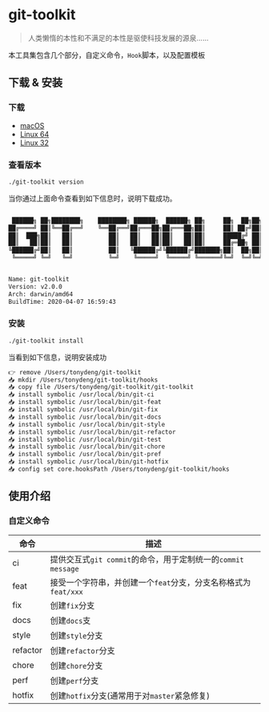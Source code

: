 # git-toolkit

> 人类懒惰的本性和不满足的本性是驱使科技发展的源泉......

本工具集包含几个部分，自定义命令，`Hook`脚本，以及配置模板

## 下载 & 安装

### 下载

- [macOS](https://github.com/tonydeng/git-toolkit/git-toolkit/raw/master/dist/git-toolkit_darwin_amd64)
- [Linux 64](https://github.com/tonydeng/git-toolkit/git-toolkit/raw/master/dist/git-toolkit_linux_amd64)
- [Linux 32](https://github.com/tonydeng/git-toolkit/git-toolkit/raw/master/dist/git-toolkit_linux_386)

### 查看版本

```bash
./git-toolkit version
```

当你通过上面命令查看到如下信息时，说明下载成功。

```bash

 ██████╗ ██╗████████╗    ████████╗ ██████╗  ██████╗ ██╗     ██╗  ██╗██╗████████╗
██╔════╝ ██║╚══██╔══╝    ╚══██╔══╝██╔═══██╗██╔═══██╗██║     ██║ ██╔╝██║╚══██╔══╝
██║  ███╗██║   ██║          ██║   ██║   ██║██║   ██║██║     █████╔╝ ██║   ██║   
██║   ██║██║   ██║          ██║   ██║   ██║██║   ██║██║     ██╔═██╗ ██║   ██║   
╚██████╔╝██║   ██║          ██║   ╚██████╔╝╚██████╔╝███████╗██║  ██╗██║   ██║   
 ╚═════╝ ╚═╝   ╚═╝          ╚═╝    ╚═════╝  ╚═════╝ ╚══════╝╚═╝  ╚═╝╚═╝   ╚═╝


Name: git-toolkit
Version: v2.0.0
Arch: darwin/amd64
BuildTime: 2020-04-07 16:59:43
```

### 安装

```bash
./git-toolkit install
```

当看到如下信息，说明安装成功

```bash
👉 remove /Users/tonydeng/git-toolkit
📥 mkdir /Users/tonydeng/git-toolkit/hooks
📥 copy file /Users/tonydeng/git-toolkit/git-toolkit
📥 install symbolic /usr/local/bin/git-ci
📥 install symbolic /usr/local/bin/git-feat
📥 install symbolic /usr/local/bin/git-fix
📥 install symbolic /usr/local/bin/git-docs
📥 install symbolic /usr/local/bin/git-style
📥 install symbolic /usr/local/bin/git-refactor
📥 install symbolic /usr/local/bin/git-test
📥 install symbolic /usr/local/bin/git-chore
📥 install symbolic /usr/local/bin/git-pref
📥 install symbolic /usr/local/bin/git-hotfix
📥 config set core.hooksPath /Users/tonydeng/git-toolkit/hooks
```

## 使用介绍

### 自定义命令

| 命令 | 描述 |
| -- | -- |
| ci | 提供交互式`git commit`的命令，用于定制统一的`commit message` |
| feat | 接受一个字符串，并创建一个`feat`分支，分支名称格式为 `feat/xxx` |
| fix | 创建`fix`分支 |
| docs | 创建`docs`支 |
| style | 创建`style`分支 |
| refactor | 创建`refactor`分支 |
| chore | 创建`chore`分支 |
| perf | 创建`perf`分支 |
| hotfix | 创建`hotfix`分支(通常用于对`master`紧急修复) |

